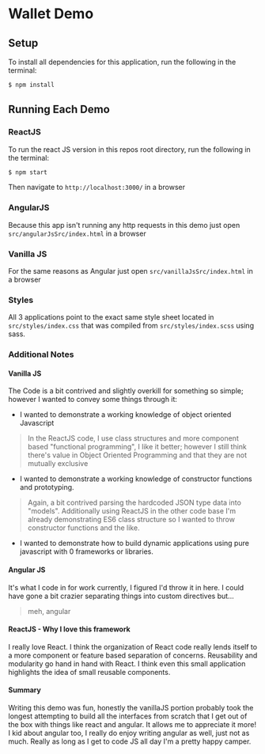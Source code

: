 # Wallet Demo

## Setup

To install all dependencies for this application, run the following in the terminal:

```bash
$ npm install
```

## Running Each Demo

### ReactJS

To run the react JS version in this repos root directory, run the following in the terminal:

```bash
$ npm start
```

Then navigate to `http://localhost:3000/` in a browser

### AngularJS

Because this app isn't running any http requests in this demo just open `src/angularJsSrc/index.html` in a browser

### Vanilla JS

For the same reasons as Angular just open `src/vanillaJsSrc/index.html` in a browser

### Styles

All 3 applications point to the exact same style sheet located in `src/styles/index.css` that was compiled from `src/styles/index.scss` using sass.

### Additional Notes

#### Vanilla JS

The Code is a bit contrived and slightly overkill for something so simple; however I wanted to convey some things through it:

- I wanted to demonstrate a working knowledge of object oriented Javascript

> In the ReactJS code, I use class structures and more component based "functional programming", I like it better; however I still think there's value in Object Oriented Programming and that they are not mutually exclusive

- I wanted to demonstrate a working knowledge of constructor functions and prototyping.

> Again, a bit contrived parsing the hardcoded JSON type data into "models". Additionally using ReactJS in the other code base I'm already demonstrating ES6 class structure so I wanted to throw constructor functions and the like.

- I wanted to demonstrate how to build dynamic applications using pure javascript with 0 frameworks or libraries.

#### Angular JS

It's what I code in for work currently, I figured I'd throw it in here. I could have gone a bit crazier separating things into custom directives but...

> meh, angular

####  ReactJS - Why I love this framework

I really love React. I think the organization of React code really lends itself to a more component or feature based separation of concerns. Reusability and modularity go hand in hand with React. I think even this small application highlights the idea of small reusable components.

#### Summary

Writing this demo was fun, honestly the vanillaJS portion probably took the longest attempting to build all the interfaces from scratch that I get out of the box with things like react and angular. It allows me to appreciate it more! I kid about angular too, I really do enjoy writing angular as well, just not  as much. Really as long as I get to code JS all day I'm a pretty happy camper.
